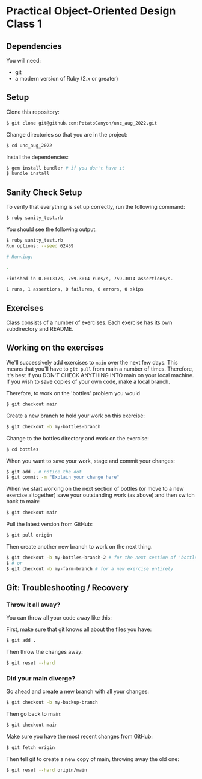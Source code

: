 # Practical Object-Oriented Design Class 1

## Dependencies

You will need:

* git
* a modern version of Ruby (2.x or greater)

## Setup

Clone this repository:

```bash
$ git clone git@github.com:PotatoCanyon/unc_aug_2022.git
```

Change directories so that you are in the project:

```bash
$ cd unc_aug_2022
```

Install the dependencies:

```bash
$ gem install bundler # if you don't have it
$ bundle install
```

## Sanity Check Setup

To verify that everything is set up correctly, run the following command:

```bash
$ ruby sanity_test.rb
```

You should see the following output.
```bash
$ ruby sanity_test.rb
Run options: --seed 62459

# Running:

.

Finished in 0.001317s, 759.3014 runs/s, 759.3014 assertions/s.

1 runs, 1 assertions, 0 failures, 0 errors, 0 skips
```

## Exercises

Class consists of a number of exercises. Each exercise has its own
subdirectory and README.

## Working on the exercises

We'll successively add exercises to `main` over the next few days.  This means that you'll have to `git pull` from main a number of times.  Therefore, it's best if you DON'T CHECK ANYTHING INTO main on your local machine.  If you wish to save copies of your own code, make a local branch.

Therefore, to work on the 'bottles' problem you would
```bash
$ git checkout main
```

Create a new branch to hold your work on this exercise:
```bash
$ git checkout -b my-bottles-branch
```

Change to the bottles directory and work on the exercise:
```bash
$ cd bottles
```

When you want to save your work, stage and commit your changes:
```bash
$ git add . # notice the dot
$ git commit -m "Explain your change here"
```

When we start working on the next section of bottles (or move to a new exercise
altogether) save your outstanding work (as above) and then switch back to main:
```bash
$ git checkout main
```

Pull the latest version from GitHub:
```bash
$ git pull origin
```

Then create another new branch to work on the next thing.
```bash
$ git checkout -b my-bottles-branch-2 # for the next section of 'bottles'
$ # or
$ git checkout -b my-farm-branch # for a new exercise entirely
```

## Git: Troubleshooting / Recovery

### Throw it all away?

You can throw all your code away like this:

First, make sure that git knows all about the files you have:

```bash
$ git add .
```

Then throw the changes away:

```bash
$ git reset --hard
```

### Did your main diverge?

Go ahead and create a new branch with all your changes:

```bash
$ git checkout -b my-backup-branch
```

Then go back to main:

```bash
$ git checkout main
```

Make sure you have the most recent changes from GitHub:

```bash
$ git fetch origin
```

Then tell git to create a new copy of main, throwing away the old one:

```bash
$ git reset --hard origin/main
```
